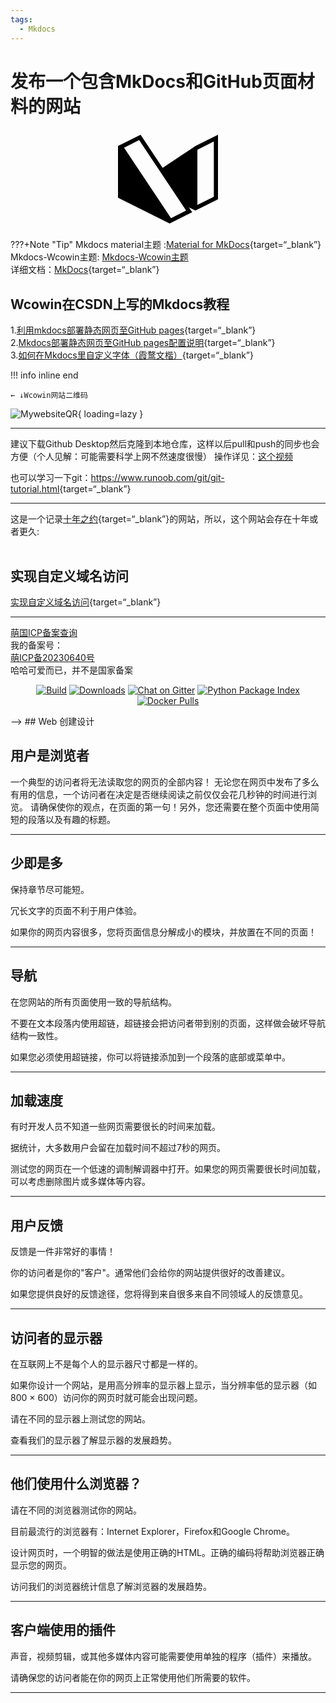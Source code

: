 ```yaml
---
tags:
  - Mkdocs
---
```



# 发布一个包含MkDocs和GitHub页面材料的网站

<div style="text-align: center;">
  <svg role="img" viewBox="0 0 24 24" xmlns="http://www.w3.org/2000/svg" width="160" height="160">
    <title>Material for MkDocs</title>
    <path d="m17.029 18.772.777 1.166-5.417 2.709L0 16.451V4.063l5.417-2.709 5.298 7.948 7.867-5.24L24 1.354V16.84l-5.417 2.709zm2.023-13.827v13.253l3.949-1.975V2.97zM5.076 2.642 1.458 4.45 12.73 21.358l3.618-1.809z"/>
  </svg>
</div>

???+Note "Tip"
    Mkdocs material主题 :[Material for MkDocs](https://squidfunk.github.io/mkdocs-material/){target=“_blank”}  
    Mkdocs-Wcowin主题: [Mkdocs-Wcowin主题](https://wcowin.work/Mkdocs-Wcowin/)     
    详细文档：[MkDocs](https://www.mkdocs.org/getting-started/){target=“_blank”}   

## Wcowin在CSDN上写的Mkdocs教程

1.[利用mkdocs部署静态网页至GitHub pages](https://blog.csdn.net/m0_63203517/article/details/127019819?spm=1001.2014.3001.5501){target=“_blank”}  
2.[Mkdocs部署静态网页至GitHub pages配置说明](https://blog.csdn.net/m0_63203517/article/details/127444446?spm=1001.2014.3001.5501){target=“_blank”}  
3.[如何在Mkdocs里自定义字体（霞鹜文楷）](https://blog.csdn.net/m0_63203517/article/details/131946304?spm=1001.2014.3001.5502){target=“_blank”}

!!! info inline end

    ← ↓Wcowin网站二维码

![MywebsiteQR](https://cn.mcecy.com/image/20230321/cf398708978588c8d40aeb6628918deb.png){ loading=lazy }

***

建议下载Github Desktop然后克隆到本地仓库，这样以后pull和push的同步也会方便（个人见解：可能需要科学上网不然速度很慢） 操作详见：[这个视频](https://www.bilibili.com/video/BV194411s7Bq/?spm_id_from=333.880.my_history.page.click&vd_source=4c6908c51297ba49ec55863b71e0d24f)

也可以学习一下git：<https://www.runoob.com/git/git-tutorial.html>{target=“_blank”}
***
这是一个记录[十年之约](https://www.foreverblog.cn/){target=“_blank”}的网站，所以，这个网站会存在十年或者更久:  
<a href="https://www.foreverblog.cn/" target="_blank" > <img src="https://img.foreverblog.cn/logo_en_default.png" alt="" style="width:auto;height:16px;"> </a>

## 实现自定义域名访问

[实现自定义域名访问](https://blog.csdn.net/Passerby_Wang/article/details/121202486?spm=1001.2014.3001.5501){target=“_blank”}


***

[萌国ICP备案查询](https://icp.gov.moe/)  
我的备案号：  
<a href="https://icp.gov.moe/?keyword=20230640" target="_blank">萌ICP备20230640号</a>   
哈哈可爱而已，并不是国家备案

<p align="center">
  <a href="https://github.com/squidfunk/mkdocs-material/actions"><img
    src="https://github.com/squidfunk/mkdocs-material/workflows/build/badge.svg?branch=master"
    alt="Build"
  /></a>
  <a href="https://pypistats.org/packages/mkdocs-material"><img
    src="https://img.shields.io/pypi/dm/mkdocs-material.svg" 
    alt="Downloads"
  /></a>
  <a href="https://gitter.im/squidfunk/mkdocs-material"><img 
    src="https://badges.gitter.im/squidfunk/mkdocs-material.svg" 
    alt="Chat on Gitter"
  /></a>
  <a href="https://pypi.org/project/mkdocs-material"><img 
    src="https://img.shields.io/pypi/v/mkdocs-material.svg" 
    alt="Python Package Index"
  /></a>
  <a href="https://hub.docker.com/r/squidfunk/mkdocs-material/"><img 
    src="https://img.shields.io/docker/pulls/squidfunk/mkdocs-material" 
    alt="Docker Pulls"
  /></a>
</p> -->
## Web 创建设计

<h2>用户是浏览者</h2>
一个典型的访问者将无法读取您的网页的全部内容！  
无论您在网页中发布了多么有用的信息，一个访问者在决定是否继续阅读之前仅仅会花几秒钟的时间进行浏览。  
请确保使你的观点，在页面的第一句！另外，您还需要在整个页面中使用简短的段落以及有趣的标题。  
<hr>
<h2>少即是多</h2>
<p>保持章节尽可能短。</p>
<p>冗长文字的页面不利于用户体验。</p>
<p>如果你的网页内容很多，您将页面信息分解成小的模块，并放置在不同的页面！</p>

<hr>
<h2>导航</h2>
<p>在您网站的所有页面使用一致的导航结构。</p>
<p>不要在文本段落内使用超链，超链接会把访问者带到别的页面，这样做会破坏导航结构一致性。</p>
<p>如果您必须使用超链接，你可以将链接添加到一个段落的底部或菜单中。</p>
<hr>
<h2>加载速度</h2>
<p>有时开发人员不知道一些网页需要很长的时间来加载。</p>
<p>据统计，大多数用户会留在加载时间不超过7秒的网页。</p>
<p>测试您的网页在一个低速的调制解调器中打开。如果您的网页需要很长时间加载，可以考虑删除图片或多媒体等内容。</p>
<hr>
<h2>用户反馈</h2>
<p>反馈是一件非常好的事情！ </p>
<p>你的访问者是你的"客户"。通常他们会给你的网站提供很好的改善建议。</p>
<p>如果您提供良好的反馈途径，您将得到来自很多来自不同领域人的反馈意见。</p>
<hr>
<h2>访问者的显示器</h2>
<p>在互联网上不是每个人的显示器尺寸都是一样的。</p>
<p>如果你设计一个网站，是用高分辨率的显示器上显示，当分辨率低的显示器（如800 × 600）访问你的网页时就可能会出现问题。</p>

<p>请在不同的显示器上测试您的网站。</p>

<p> 查看我们的显示器了解显示器的发展趋势。</p>

<hr>
<h2>他们使用什么浏览器？</h2>

<p>请在不同的浏览器测试你的网站。</p>

<p>目前最流行的浏览器有：Internet Explorer，Firefox和Google Chrome。</p>

<p>设计网页时，一个明智的做法是使用正确的HTML。正确的编码将帮助浏览器正确显示您的网页。</p>

<p>访问我们的浏览器统计信息了解浏览器的发展趋势。</p>

<hr>
<h2>客户端使用的插件</h2>
<p>声音，视频剪辑，或其他多媒体内容可能需要使用单独的程序（插件）来播放。</p>
<p>请确保您的访问者能在你的网页上正常使用他们所需要的软件。</p>
<hr>